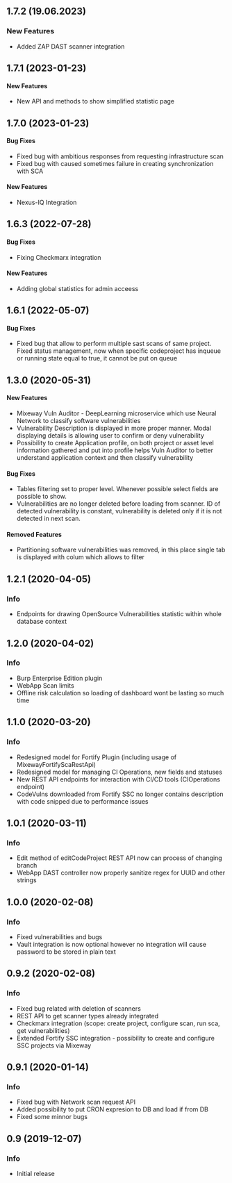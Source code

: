 ## 1.7.2 (19.06.2023)

### New Features
* Added ZAP DAST scanner integration

## 1.7.1 (2023-01-23)

#### New Features
* New API and methods to show simplified statistic page

## 1.7.0 (2023-01-23)

#### Bug Fixes
* Fixed bug with ambitious responses from requesting infrastructure scan
* Fixed bug with caused sometimes failure in creating synchronization with SCA

#### New Features
* Nexus-IQ Integration


## 1.6.3 (2022-07-28)

#### Bug Fixes
* Fixing Checkmarx integration

#### New Features
* Adding global statistics for admin acceess


## 1.6.1 (2022-05-07)

#### Bug Fixes
* Fixed bug that allow to perform multiple sast scans of same project. Fixed status management, now when specific codeproject has inqueue or running state equal to true, it cannot be put on queue



<a name="1.3.0"></a>
## 1.3.0 (2020-05-31)

#### New Features

* Mixeway Vuln Auditor - DeepLearning microservice which use Neural Network to classify software vulnerabilities
* Vulnerability Description is displayed in more proper manner. Modal displaying details is allowing user to confirm or
deny vulnerability
* Possibility to create Application profile, on both project or asset level information gathered and put into profile
helps Vuln Auditor to better understand application context and then classify vulnerability

#### Bug Fixes
* Tables filtering set to proper level. Whenever possible select fields are possible to show.
* Vulnerabilities are no longer deleted before loading from scanner. ID of detected vulnerability is constant, vulnerability is deleted
only if it is not detected in next scan.

#### Removed Features
* Partitioning software vulnerabilities was removed, in this place single tab is displayed with colum which allows to filter


<a name="1.2.1"></a>
## 1.2.1 (2020-04-05)

### Info

* Endpoints for drawing OpenSource Vulnerabilities statistic within whole database context

<a name="1.2.0"></a>
## 1.2.0 (2020-04-02)

### Info

* Burp Enterprise Edition plugin
* WebApp Scan limits
* Offline risk calculation so loading of dashboard wont be lasting so much time

<a name="1.1."></a>
## 1.1.0 (2020-03-20)

### Info

* Redesigned model for Fortify Plugin (including usage of MixewayFortifyScaRestApi)
* Redesigned model for managing CI Operations, new fields and statuses
* New REST API endpoints for interaction with CI/CD tools (CIOperations endpoint)
* CodeVulns downloaded from Fortify SSC no longer contains description with code snipped due to performance issues


<a name="1.0.1"></a>
## 1.0.1 (2020-03-11)

### Info

* Edit method of editCodeProject REST API now can process of changing branch
* WebApp DAST controller now properly sanitize regex for UUID and other strings


<a name="1.0.0"></a>
## 1.0.0 (2020-02-08)

### Info

* Fixed vulnerabilities and bugs
* Vault integration is now optional however no integration will cause password to be stored in plain text

<a name="0.9.2"></a>
## 0.9.2 (2020-02-08)

### Info

* Fixed bug related with deletion of scanners
* REST API to get scanner types already integrated
* Checkmarx integration (scope: create project, configure scan, run sca, get vulnerabilities)
* Extended Fortify SSC integration - possibility to create and configure SSC projects via Mixeway

<a name="0.9.1"></a>
## 0.9.1 (2020-01-14)

### Info

* Fixed bug with Network scan request API
* Added possibility to put CRON expresion to DB and load if from DB
* Fixed some minnor bugs

<a name="0.9"></a>
## 0.9 (2019-12-07)

### Info

* Initial release
